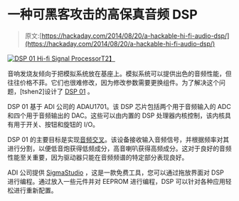 # 一种可黑客攻击的高保真音频 DSP

> 原文:[https://hackaday.com/2014/08/20/a-hackable-hi-fi-audio-dsp/](https://hackaday.com/2014/08/20/a-hackable-hi-fi-audio-dsp/)

[![DSP 01 Hi-fi Signal Processor](../Images/b2b3a02b25ec5d2100e3cb866b01cc79.png)T2】](http://hackaday.com/2014/08/20/a-hackable-hi-fi-audio-dsp/dsp01/)

音响发烧友倾向于把模拟系统放在基座上。模拟系统可以提供出色的音频性能，但往往价格不菲。它们也很难修改，因为修改参数需要更换组件。为了解决这个问题，[tshen2]设计了 [DSP 01](http://hackaday.io/project/2374) 。

DSP 01 基于 ADI 公司的 ADAU1701。该 DSP 芯片包括两个用于音频输入的 ADC 和四个用于音频输出的 DAC。这些可以由内置的 DSP 处理器内核控制，该内核具有用于开关、按钮和旋钮的 I/O。

DSP 01 的主要目标是实现[音频交叉](http://en.wikipedia.org/wiki/Audio_crossover)。该设备接收输入音频信号，并根据频率对其进行分割，以便低音炮获得低频成分，高音喇叭获得高频成分。这对于良好的音频性能至关重要，因为驱动器只能在音频频谱的特定部分表现良好。

ADI 公司提供 [SigmaStudio](http://www.analog.com/en/dsp-software/ss_sigst_02/sw.html) ，这是一款免费工具，您可以通过拖放界面对 DSP 进行编程。通过放入一些元件并对 EEPROM 进行编程，DSP 可以针对各种应用轻松进行重新配置。